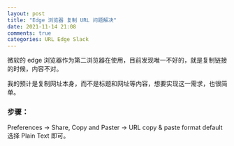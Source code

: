 ```yaml
---
layout: post
title: "Edge 浏览器 复制 URL 问题解决"
date: 2021-11-14 21:08
comments: true
categories: URL Edge Slack 
---
```

微软的 edge 浏览器作为第二浏览器在使用，目前发现唯一不好的，就是复制链接的时候，内容不对。

我的预计是复制网址本身，而不是标题和网址等内容，想要实现这一需求，也很简单。

### 步骤：

Preferences ->  Share, Copy and Paster -> URL copy & paste format default 选择 Plain Text 即可。
